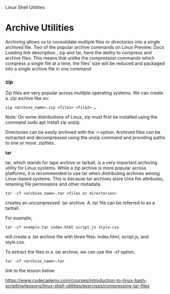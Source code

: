 
Linux Shell Utilities

# Archive Utilities

Archiving allows us to consolidate multiple files or directories into a single archived file. Two of the popular archive commands on 
Linux
Preview: Docs Loading link description
, zip and tar, have the ability to compress and archive files. This means that unlike the compression commands which compress a single file at a time, the files’ size will be reduced and packaged into a single archive file in one command.

### zip

Zip files are very popular across multiple operating systems. We can create a .zip archive like so:

```
zip <archive_name>.zip <file1> <file2> …

```

Note: On some distributions of Linux, zip must first be installed using the command sudo apt install zip unzip.

Directories can be easily archived with the -r option. Archived files can be extracted and decompressed using the unzip command and providing paths to one or more .zipfiles.

**tar**

tar, which stands for tape archive or tarball, is a very important archiving utility for Linux systems. While a zip archive is more popular across platforms, it is recommended to use tar when distributing archives among Linux-based systems. This is because tar archives store Unix file attributes, retaining file permissions and other metadata.

```
tar -cf <archive_name>.tar <files or directories>

```

creates an uncompressed .tar archive. A .tar file can be referred to as a tarball.

For example,

```
tar -cf example.tar index.html script.js style.css

```
will create a .tar archive file with three files: index.html, script.js, and style.css.

To extract the files in a .tar archive, we can use the -xf option.

```
tar -xf <archive_name>.tar

```

link to the lesson below

https://www.codecademy.com/courses/introduction-to-linux-bash-scripting/lessons/linux-shell-utilities/exercises/compressing-tar-files
